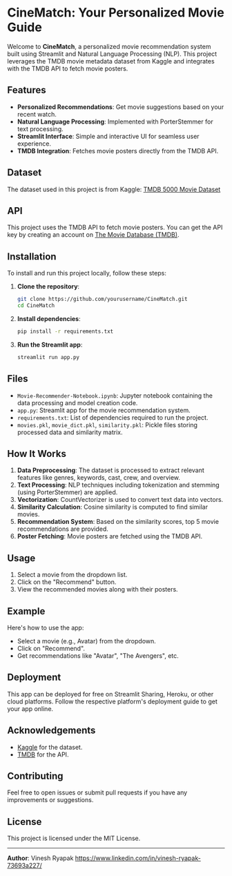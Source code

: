 # CineMatch: Your Personalized Movie Guide

Welcome to **CineMatch**, a personalized movie recommendation system built using Streamlit and Natural Language Processing (NLP). This project leverages the TMDB movie metadata dataset from Kaggle and integrates with the TMDB API to fetch movie posters.

## Features

- **Personalized Recommendations**: Get movie suggestions based on your recent watch.
- **Natural Language Processing**: Implemented with PorterStemmer for text processing.
- **Streamlit Interface**: Simple and interactive UI for seamless user experience.
- **TMDB Integration**: Fetches movie posters directly from the TMDB API.

## Dataset

The dataset used in this project is from Kaggle:
[TMDB 5000 Movie Dataset](https://www.kaggle.com/datasets/tmdb/tmdb-movie-metadata)

## API

This project uses the TMDB API to fetch movie posters. You can get the API key by creating an account on [The Movie Database (TMDB)](https://www.themoviedb.org/).

## Installation

To install and run this project locally, follow these steps:

1. **Clone the repository**:
    ```bash
    git clone https://github.com/yourusername/CineMatch.git
    cd CineMatch
    ```

2. **Install dependencies**:
    ```bash
    pip install -r requirements.txt
    ```

3. **Run the Streamlit app**:
    ```bash
    streamlit run app.py
    ```

## Files

- `Movie-Recommender-Notebook.ipynb`: Jupyter notebook containing the data processing and model creation code.
- `app.py`: Streamlit app for the movie recommendation system.
- `requirements.txt`: List of dependencies required to run the project.
- `movies.pkl`, `movie_dict.pkl`, `similarity.pkl`: Pickle files storing processed data and similarity matrix.

## How It Works

1. **Data Preprocessing**: The dataset is processed to extract relevant features like genres, keywords, cast, crew, and overview.
2. **Text Processing**: NLP techniques including tokenization and stemming (using PorterStemmer) are applied.
3. **Vectorization**: CountVectorizer is used to convert text data into vectors.
4. **Similarity Calculation**: Cosine similarity is computed to find similar movies.
5. **Recommendation System**: Based on the similarity scores, top 5 movie recommendations are provided.
6. **Poster Fetching**: Movie posters are fetched using the TMDB API.

## Usage

1. Select a movie from the dropdown list.
2. Click on the "Recommend" button.
3. View the recommended movies along with their posters.

## Example

Here's how to use the app:

- Select a movie (e.g., Avatar) from the dropdown.
- Click on "Recommend".
- Get recommendations like "Avatar", "The Avengers", etc.

## Deployment

This app can be deployed for free on Streamlit Sharing, Heroku, or other cloud platforms. Follow the respective platform's deployment guide to get your app online.

## Acknowledgements

- [Kaggle](https://www.kaggle.com/) for the dataset.
- [TMDB](https://www.themoviedb.org/) for the API.

## Contributing

Feel free to open issues or submit pull requests if you have any improvements or suggestions.

## License

This project is licensed under the MIT License.

---

**Author**: Vinesh Ryapak https://www.linkedin.com/in/vinesh-ryapak-73693a227/
